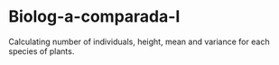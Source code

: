 # Biolog-a-comparada-I

Calculating number of individuals, height, mean and variance for each species of plants. 
